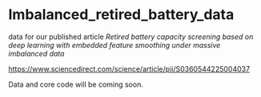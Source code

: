 # Imbalanced_retired_battery_data
data for our published article *Retired battery capacity screening based on deep learning with embedded feature smoothing under massive imbalanced data*

https://www.sciencedirect.com/science/article/pii/S0360544225004037

Data and core code will be coming soon.
